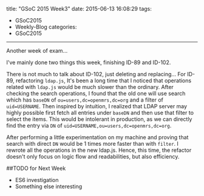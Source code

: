 title: "GSoC 2015 Week3"
date: 2015-06-13 16:08:29
tags:
- GSoC2015
- Weekly-Blog
categories:
- GSoC2015
---

Another week of exam...

I've mainly done two things this week, finishing ID-89 and ID-102.

There is not much to talk about ID-102, just deleting and replacing... For ID-89, refactoring `ldap.js`, It's been a long time that I noticed that operations related with `ldap.js` would be much slower than the ordinary. After checking the search operations, I found that the old one will use search which has `baseDN` of `ou=users,dc=openmrs,dc=org` and a filter of `uid=USERNAME`. Then inspired by intuition, I realized that LDAP server may highly possible first fetch all entries under `baseDN` and then use that filter to select the items. This would be intolerant in production, as we can directly find the entry via `DN` of `uid=USERNAME,ou=users,dc=openmrs,dc=org`.

After performing a little experimentation on my machine and proving that search with direct `DN` would be 1 times more faster than with `filter`. I rewrote all the operations in the new ldap.js. Hence, this time, the refactor doesn't only focus on logic flow and readabilities, but also efficiency.

##TODO for Next Week
+ ES6 investigation
+ Something else interesting